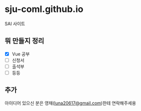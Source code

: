 # sju-coml.github.io
SAI 사이트

## 뭐 만들지 정리
- [x] Vue 공부
- [ ] 신청서
- [ ] 출석부
- [ ] 등등

## 추가
아이디어 있으신 분은 영채(luna20617@gmail.com)한테 연락해주세용
